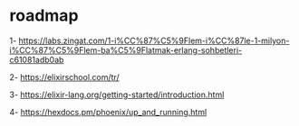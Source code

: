 # roadmap

1- https://labs.zingat.com/1-i%CC%87%C5%9Flem-i%CC%87le-1-milyon-i%CC%87%C5%9Flem-ba%C5%9Flatmak-erlang-sohbetleri-c61081adb0ab

2- https://elixirschool.com/tr/

3- https://elixir-lang.org/getting-started/introduction.html

4- https://hexdocs.pm/phoenix/up_and_running.html
